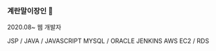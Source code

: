 ### 계란말이장인 🍳

2020.08~ 웹 개발자

JSP / JAVA / JAVASCRIPT
MYSQL / ORACLE
JENKINS
AWS EC2 / RDS

<!--
**EggMari/EggMari** is a ✨ _special_ ✨ repository because its `README.md` (this file) appears on your GitHub profile.

Here are some ideas to get you started:

- 🔭 I’m currently working on ...
- 🌱 I’m currently learning ...
- 👯 I’m looking to collaborate on ...
- 🤔 I’m looking for help with ...
- 💬 Ask me about ...
- 📫 How to reach me: ...
- 😄 Pronouns: ...
- ⚡ Fun fact: ...
-->
